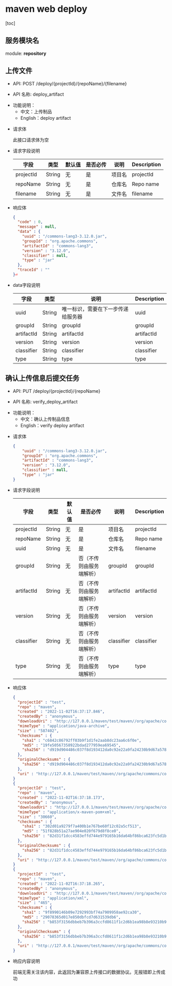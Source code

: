 # maven web deploy

[toc]

## 服务模块名

module: **repository**



## 上传文件

* API: POST /deploy/{projectId}/{repoName}/{filename}

* API 名称: deploy_artifact

- 功能说明：
  - 中文：上传制品
  - English：deploy artifact

* 请求体

  此接口请求体为空

* 请求字段说明

  | 字段      | 类型   | 默认值 | 是否必传 | 说明   | Description |
  | --------- | ------ | ------ | -------- | ------ | ----------- |
  | projectId | String | 无     | 是       | 项目名 | projectId   |
  | repoName  | String | 无     | 是       | 仓库名 | Repo name   |
  | filename  | String | 无     | 是       | 文件名 | filename    |

* 响应体

  ```json
  {
    "code" : 0,
    "message" : null,
    "data" : {
      "uuid" : "/commons-lang3-3.12.0.jar",
      "groupId" : "org.apache.commons",
      "artifactId" : "commons-lang3",
      "version" : "3.12.0",
      "classifier" : null,
      "type" : "jar"
    },
    "traceId" : ""
  }⏎
  ```

* data字段说明

  | 字段       | 类型   | 说明                               | Description |
  | ---------- | ------ | ---------------------------------- | ----------- |
  | uuid       | String | 唯一标识，需要在下一步传递给服务器 | uuid        |
  | groupId    | String | groupId                            | groupId     |
  | artifactId | String | artifactId                         | artifactId  |
  | version    | String | version                            | version     |
  | classifier | String | classifier                         | classifier  |
  | type       | String | type                               | type        |



## 确认上传信息后提交任务

* API: PUT /deploy/{projectId}/{repoName}

* API 名称: verify_deploy_artifact

- 功能说明：
  - 中文：确认上传制品信息
  - English：verify deploy artifact

* 请求体

  ```json
  {
      "uuid" : "/commons-lang3-3.12.0.jar",
      "groupId" : "org.apache.commons",
      "artifactId" : "commons-lang3",
      "version" : "3.12.0",
      "classifier" : null,
      "type" : "jar"
  }
  ```

* 请求字段说明

  | 字段       | 类型   | 默认值 | 是否必传                 | 说明       | Description |
  | ---------- | ------ | ------ | ------------------------ | ---------- | ----------- |
  | projectId  | String | 无     | 是                       | 项目名     | projectId   |
  | repoName   | String | 无     | 是                       | 仓库名     | Repo name   |
  | uuid       | String | 无     | 是                       | 文件名     | filename    |
  | groupId    | String | 无     | 否（不传则由服务端解析） | groupId    | groupId     |
  | artifactId | String | 无     | 否（不传则由服务端解析） | artifactId | artifactId  |
  | version    | String | 无     | 否（不传则由服务端解析） | version    | version     |
  | classifier | String | 无     | 否（不传则由服务端解析） | classifier | classifier  |
  | type       | String | 无     | 否（不传则由服务端解析） | type       | type        |

* 响应体

  ```json
  {
    "projectId" : "test",
    "repo" : "maven",
    "created" : "2022-11-02T16:37:17.846",
    "createdBy" : "anonymous",
    "downloadUri" : "http://127.0.0.1/maven/test/maven//org/apache/commons/commons-lang3/3.12.0/commons-lang3-3.12.0.jar",
    "mimeType" : "application/java-archive",
    "size" : "587402",
    "checksums" : {
      "sha1" : "c6842c86792ff03b9f1d1fe2aab8dc23aa6c6f0e",
      "md5" : "19fe50567358922bdad277959ea69545",
      "sha256" : "d919d904486c037f8d193412da0c92e22a9fa24230b9d67a57855c5c31c7e94e"
    },
    "originalChecksums" : {
      "sha256" : "d919d904486c037f8d193412da0c92e22a9fa24230b9d67a57855c5c31c7e94e"
    },
    "uri" : "http://127.0.0.1/maven/test/maven//org/apache/commons/commons-lang3/3.12.0/commons-lang3-3.12.0.jar"
  }
  {
    "projectId" : "test",
    "repo" : "maven",
    "created" : "2022-11-02T16:37:18.173",
    "createdBy" : "anonymous",
    "downloadUri" : "http://127.0.0.1/maven/test/maven//org/apache/commons/commons-lang3/3.12.0/commons-lang3-3.12.0.pom",
    "mimeType" : "application/x-maven-pom+xml",
    "size" : "30660",
    "checksums" : {
      "sha1" : "302d01a9279f7a400b1e767be60f12c02a5cf513",
      "md5" : "51f828b51a27ae904e020f679d8f8ce0",
      "sha256" : "82d31f1dcc4583effd744e979165b16da64bf86bca623fc5d1b03ed94f45c85a"
    },
    "originalChecksums" : {
      "sha256" : "82d31f1dcc4583effd744e979165b16da64bf86bca623fc5d1b03ed94f45c85a"
    },
    "uri" : "http://127.0.0.1/maven/test/maven//org/apache/commons/commons-lang3/3.12.0/commons-lang3-3.12.0.pom"
  }
  {
    "projectId" : "test",
    "repo" : "maven",
    "created" : "2022-11-02T16:37:18.265",
    "createdBy" : "anonymous",
    "downloadUri" : "http://127.0.0.1/maven/test/maven//org/apache/commons/commons-lang3/maven-metadata.xml",
    "mimeType" : "application/xml",
    "size" : "465",
    "checksums" : {
      "sha1" : "9f8990146b09e7292993bf74a7909958ae92ca30",
      "md5" : "29078365d017e850dbfcd7d631539db6",
      "sha256" : "b853f3156dbbeb7b396a3ccfd8611f1c2d6b1ea98b8e93210b932a0dfe3ab085"
    },
    "originalChecksums" : {
      "sha256" : "b853f3156dbbeb7b396a3ccfd8611f1c2d6b1ea98b8e93210b932a0dfe3ab085"
    },
    "uri" : "http://127.0.0.1/maven/test/maven//org/apache/commons/commons-lang3/maven-metadata.xml"
  }
  ```

* 响应内容说明

  前端无需关注该内容，此返回为兼容原上传接口的数据协议。无报错即上传成功